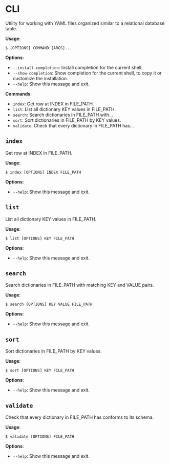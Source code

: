 # CLI

Utility for working with YAML files organized similar to a relational database
table.

**Usage**:

```console
$ [OPTIONS] COMMAND [ARGS]...
```

**Options**:

- `--install-completion`: Install completion for the current shell.
- `--show-completion`: Show completion for the current shell, to copy it or
  customize the installation.
- `--help`: Show this message and exit.

**Commands**:

- `index`: Get row at INDEX in FILE_PATH.
- `list`: List all dictionary KEY values in FILE_PATH.
- `search`: Search dictionaries in FILE_PATH with...
- `sort`: Sort dictionaries in FILE_PATH by KEY values.
- `validate`: Check that every dictionary in FILE_PATH has...

## `index`

Get row at INDEX in FILE_PATH.

**Usage**:

```console
$ index [OPTIONS] INDEX FILE_PATH
```

**Options**:

- `--help`: Show this message and exit.

## `list`

List all dictionary KEY values in FILE_PATH.

**Usage**:

```console
$ list [OPTIONS] KEY FILE_PATH
```

**Options**:

- `--help`: Show this message and exit.

## `search`

Search dictionaries in FILE_PATH with matching KEY and VALUE pairs.

**Usage**:

```console
$ search [OPTIONS] KEY VALUE FILE_PATH
```

**Options**:

- `--help`: Show this message and exit.

## `sort`

Sort dictionaries in FILE_PATH by KEY values.

**Usage**:

```console
$ sort [OPTIONS] KEY FILE_PATH
```

**Options**:

- `--help`: Show this message and exit.

## `validate`

Check that every dictionary in FILE_PATH has conforms to its schema.

**Usage**:

```console
$ validate [OPTIONS] FILE_PATH
```

**Options**:

- `--help`: Show this message and exit.
